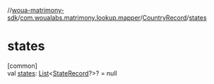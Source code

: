 //[woua-matrimony-sdk](../../../index.md)/[com.woualabs.matrimony.lookup.mapper](../index.md)/[CountryRecord](index.md)/[states](states.md)

# states

[common]\
val [states](states.md): [List](https://kotlinlang.org/api/latest/jvm/stdlib/kotlin.collections/-list/index.html)<[StateRecord](../-state-record/index.md)?>? = null
